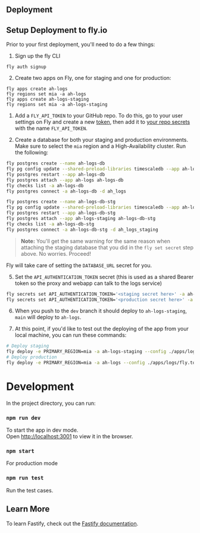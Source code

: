 ## Deployment

## Setup Deployment to fly.io

Prior to your first deployment, you'll need to do a few things:

1. Sign up the fly CLI

`fly auth signup`

2. Create two apps on Fly, one for staging and one for production:

```
fly apps create ah-logs
fly regions set mia -a ah-logs
fly apps create ah-logs-staging
fly regions set mia -a ah-logs-staging
```

1. Add a `FLY_API_TOKEN` to your GitHub repo. To do this, go to your user settings on Fly and create a new [token](https://web.fly.io/user/personal_access_tokens/new), then add it to [your repo secrets](https://docs.github.com/en/actions/security-guides/encrypted-secrets) with the name `FLY_API_TOKEN`.

2. Create a database for both your staging and production environments. Make sure to select the `mia` region and a High-Availability cluster. Run the following:

```sh
fly postgres create --name ah-logs-db
fly pg config update --shared-preload-libraries timescaledb --app ah-logs-db
fly postgres restart --app ah-logs-db
fly postgres attach --app ah-logs ah-logs-db
fly checks list -a ah-logs-db
fly postgres connect -a ah-logs-db -d ah_logs

fly postgres create --name ah-logs-db-stg
fly pg config update --shared-preload-libraries timescaledb --app ah-logs-db-stg
fly postgres restart --app ah-logs-db-stg
fly postgres attach --app ah-logs-staging ah-logs-db-stg
fly checks list -a ah-logs-db-stg
fly postgres connect -a ah-logs-db-stg -d ah_logs_staging
```

> **Note:** You'll get the same warning for the same reason when attaching the staging database that you did in the `fly set secret` step above. No worries. Proceed!

Fly will take care of setting the `DATABASE_URL` secret for you.

5. Set the `API_AUTHENTICATION_TOKEN` secret (this is used as a shared Bearer token so the proxy and webapp can talk to the logs service)

```sh
fly secrets set API_AUTHENTICATION_TOKEN='<staging secret here>' -a ah-logs-staging
fly secrets set API_AUTHENTICATION_TOKEN='<production secret here>' -a ah-logs
```

6. When you push to the `dev` branch it should deploy to `ah-logs-staging`, `main` will deploy to `ah-logs`.

7. At this point, if you'd like to test out the deploying of the app from your local machine, you can run these commands:

```sh
# Deploy staging
fly deploy -e PRIMARY_REGION=mia -a ah-logs-staging --config ./apps/logs/fly.toml --dockerfile ./apps/logs/Dockerfile
# Deploy production
fly deploy -e PRIMARY_REGION=mia -a ah-logs --config ./apps/logs/fly.toml --dockerfile ./apps/logs/Dockerfile
```

# Development

In the project directory, you can run:

### `npm run dev`

To start the app in dev mode.\
Open [http://localhost:3001](http://localhost:3001) to view it in the browser.

### `npm start`

For production mode

### `npm run test`

Run the test cases.

## Learn More

To learn Fastify, check out the [Fastify documentation](https://www.fastify.io/docs/latest/).
